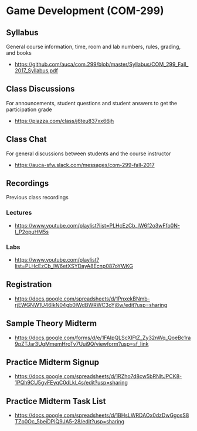 # Game Development (COM-299)

## Syllabus

General course information, time, room and lab numbers, rules, grading, and
books

* <https://github.com/auca/com.299/blob/master/Syllabus/COM_299_Fall_2017_Syllabus.pdf>

## Class Discussions

For announcements, student questions and student answers to get the
participation grade

* <https://piazza.com/class/j6teu837xx66jh>

## Class Chat

For general discussions between students and the course instructor

* <https://auca-sfw.slack.com/messages/com-299-fall-2017>

## Recordings

Previous class recordings

### Lectures

* <https://www.youtube.com/playlist?list=PLHcEzCb_lW6f2o3wFfo0N-I_P2opuHM5s>

### Labs

* <https://www.youtube.com/playlist?list=PLHcEzCb_lW6etXSYDayA8Ecnp087oYWKG>

## Registration

* <https://docs.google.com/spreadsheets/d/1PnxekBNmb-rjEWGNW1U46IkN04gb0IWdBWRWC3oYj8w/edit?usp=sharing>

## Sample Theory Midterm

* <https://docs.google.com/forms/d/e/1FAIpQLScXlFtZ_Zy32nWq_QoeBc1ra9pZTJar3UgMmemHroTv7Uui9Q/viewform?usp=sf_link>

## Practice Midterm Signup

* <https://docs.google.com/spreadsheets/d/1RZho7d8cw5bRNltJPCK8-1PQh9CU5gvFEyqC0dLkL4s/edit?usp=sharing>

## Practice Midterm Task List

* <https://docs.google.com/spreadsheets/d/1BHsLWRDAOx0dzDwGgosS8TZo0Oc_5beiDPIQ9JA5-28/edit?usp=sharing>
